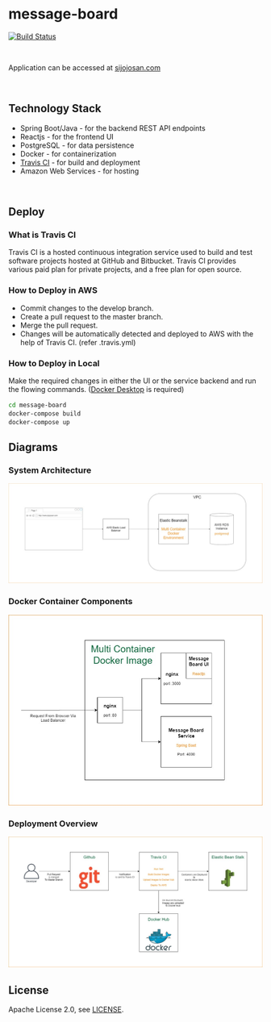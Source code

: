 # message-board

[![Build Status](https://travis-ci.org/sijojosan21/message-board.svg?branch=master)](https://travis-ci.org/sijojosan21/message-board)

<br/>

Application can be accessed at [sijojosan.com]

<br/>

## Technology Stack
  - Spring Boot/Java - for the backend REST API endpoints
  - Reactjs - for the frontend UI
  - PostgreSQL - for data persistence
  - Docker - for containerization
  - [Travis CI] - for build and deployment
  - Amazon Web Services - for hosting
<br/>

## Deploy

### What is Travis CI
Travis CI is a hosted continuous integration service used to build and test software projects hosted at GitHub and Bitbucket. Travis CI provides various paid plan for private projects, and a free plan for open source.

### How to Deploy in AWS
  - Commit changes to the develop branch.
  - Create a pull request to the master branch.
  - Merge the pull request.
  - Changes will be automatically detected and deployed to AWS with the help of Travis CI. (refer .travis.yml)

### How to Deploy in Local
Make the required changes in either the UI or the service backend and run the flowing commands. ([Docker Desktop] is required)
```sh
cd message-board
docker-compose build
docker-compose up
```


## Diagrams

### System Architecture 
![System Architecture](/misc/arch.jpg)


### Docker Container Components
![Docker Container Components](/misc/cont.jpg)


### Deployment Overview
![Deployment Overview](/misc/dplymnt.jpg)

## License
Apache License 2.0, see [LICENSE].


[sijojosan.com]: <http://sijojosan.com>
[Travis CI]: <https://travis-ci.org>
[Docker Desktop]: <https://www.docker.com/products/docker-desktop>
[LICENSE]: </LICENSE>
